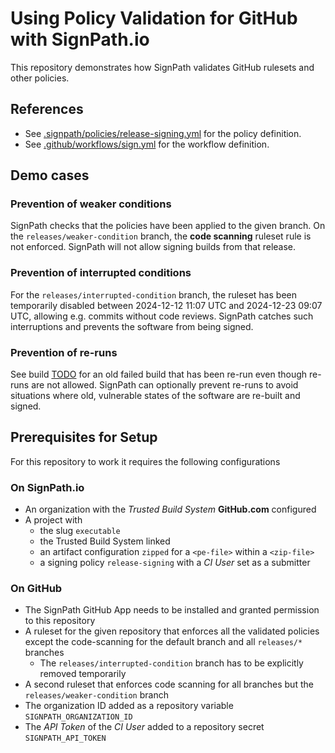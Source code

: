# Using Policy Validation for GitHub with SignPath.io

This repository demonstrates how SignPath validates GitHub rulesets and other policies.

## References 
* See [.signpath/policies/release-signing.yml](.signpath/policies/executable/release-signing.yml) for the policy definition.
* See [.github/workflows/sign.yml](.github/workflows/sign.yml) for the workflow definition.

## Demo cases

### Prevention of weaker conditions
SignPath checks that the policies have been applied to the given branch. On the `releases/weaker-condition` branch, the **code scanning** ruleset rule is not enforced. SignPath will not allow signing builds from that release.

### Prevention of interrupted conditions
For the `releases/interrupted-condition` branch, the ruleset has been temporarily disabled between 2024-12-12 11:07 UTC and 2024-12-23 09:07 UTC, allowing e.g. commits without code reviews. SignPath catches such interruptions and prevents the software from being signed.

### Prevention of re-runs
See build [TODO](TODO) for an old failed build that has been re-run even though re-runs are not allowed. SignPath can optionally prevent re-runs to avoid situations where old, vulnerable states of the software are re-built and signed.

## Prerequisites for Setup

For this repository to work it requires the following configurations

### On SignPath.io

* An organization with the *Trusted Build System* **GitHub.com** configured
* A project with 
  * the slug `executable`
  * the Trusted Build System linked
  * an artifact configuration `zipped` for a `<pe-file>` within a `<zip-file>`
  * a signing policy `release-signing` with a *CI User* set as a submitter

### On GitHub

* The SignPath GitHub App needs to be installed and granted permission to this repository
* A ruleset for the given repository that enforces all the validated policies except the code-scanning for the default branch and all `releases/*` branches
  * The `releases/interrupted-condition` branch has to be explicitly removed temporarily
* A second ruleset that enforces code scanning for all branches but the `releases/weaker-condition` branch
* The organization ID added as a repository variable `SIGNPATH_ORGANIZATION_ID`
* The *API Token* of the *CI User* added to a repository secret `SIGNPATH_API_TOKEN`
